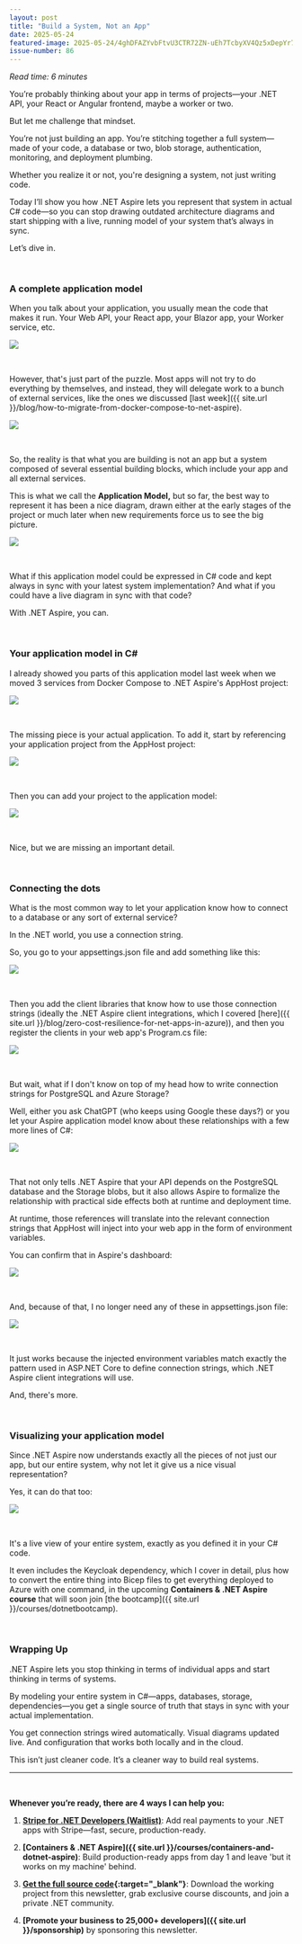 ```yaml
---
layout: post
title: "Build a System, Not an App"
date: 2025-05-24
featured-image: 2025-05-24/4ghDFAZYvbFtvU3CTR72ZN-uEh7TcbyXV4Qz5xDepYr77.jpeg
issue-number: 86
---
```


*Read time: 6 minutes*
​

You’re probably thinking about your app in terms of projects—your .NET API, your React or Angular frontend, maybe a worker or two.

But let me challenge that mindset.

You’re not just building an app. You’re stitching together a full system—made of your code, a database or two, blob storage, authentication, monitoring, and deployment plumbing. 

Whether you realize it or not, you're designing a system, not just writing code.

Today I’ll show you how .NET Aspire lets you represent that system in actual C# code—so you can stop drawing outdated architecture diagrams and start shipping with a live, running model of your system that’s always in sync.

Let’s dive in.

​

### **A complete application model**
When you talk about your application, you usually mean the code that makes it run. Your Web API, your React app, your Blazor app, your Worker service, etc.


![](/assets/images/2025-05-24/4ghDFAZYvbFtvU3CTR72ZN-ipXaC8qTPwkdmsGvj7c7gn.jpeg)

​

However, that's just part of the puzzle. Most apps will not try to do everything by themselves, and instead, they will delegate work to a bunch of external services, like the ones we discussed [last week]({{ site.url }}/blog/how-to-migrate-from-docker-compose-to-net-aspire).


![](/assets/images/2025-05-24/4ghDFAZYvbFtvU3CTR72ZN-oGqzFsrqvcrR8NkeLCVdYg.jpeg)

​

So, the reality is that what you are building is not an app but a system composed of several essential building blocks, which include your app and all external services.

This is what we call the **Application Model,** but so far, the best way to represent it has been a nice diagram, drawn either at the early stages of the project or much later when new requirements force us to see the big picture.


![](/assets/images/2025-05-24/4ghDFAZYvbFtvU3CTR72ZN-g1nMaLDSTvvXQ4YaeKf5oE.jpeg)

​

What if this application model could be expressed in C# code and kept always in sync with your latest system implementation? And what if you could have a live diagram in sync with that code?

With .NET Aspire, you can.

​

### **Your application model in C#**
I already showed you parts of this application model last week when we moved 3 services from Docker Compose to .NET Aspire's AppHost project:


![](/assets/images/2025-05-24/4ghDFAZYvbFtvU3CTR72ZN-2XWEVh2o3oWs1znkBrKaKQ.jpeg)

​

The missing piece is your actual application. To add it, start by referencing your application project from the AppHost project:


![](/assets/images/2025-05-24/4ghDFAZYvbFtvU3CTR72ZN-JuAjFNbYpsKukS8RZGqpe.jpeg)

​

Then you can add your project to the application model:


![](/assets/images/2025-05-24/4ghDFAZYvbFtvU3CTR72ZN-9PW7bC3tcnmmjzjrmmpfMW.jpeg)

​

Nice, but we are missing an important detail.

​

### **Connecting the dots**
What is the most common way to let your application know how to connect to a database or any sort of external service?

In the .NET world, you use a connection string.

So, you go to your appsettings.json file and add something like this:


![](/assets/images/2025-05-24/4ghDFAZYvbFtvU3CTR72ZN-umKsfh48mkNofnxvNxs6PD.jpeg)

​

Then you add the client libraries that know how to use those connection strings (ideally the .NET Aspire client integrations, which I covered [here]({{ site.url }}/blog/zero-cost-resilience-for-net-apps-in-azure)), and then you register the clients in your web app's Program.cs file:


![](/assets/images/2025-05-24/4ghDFAZYvbFtvU3CTR72ZN-9S3EFAwd6Pj8tw9Px9vTED.jpeg)

​

But wait, what if I don't know on top of my head how to write connection strings for PostgreSQL and Azure Storage?

Well, either you ask ChatGPT (who keeps using Google these days?) or you let your Aspire application model know about these relationships with a few more lines of C#:


![](/assets/images/2025-05-24/4ghDFAZYvbFtvU3CTR72ZN-fg2Z9dhfH1MujSifH74A7Y.jpeg)

​

That not only tells .NET Aspire that your API depends on the PostgreSQL database and the Storage blobs, but it also allows Aspire to formalize the relationship with practical side effects both at runtime and deployment time.

At runtime, those references will translate into the relevant connection strings that AppHost will inject into your web app in the form of environment variables.

You can confirm that in Aspire's dashboard:


![](/assets/images/2025-05-24/4ghDFAZYvbFtvU3CTR72ZN-aL2L5w29ErpC5w9Li6Pf6G.jpeg)

​

And, because of that, I no longer need any of these in appsettings.json file:


![](/assets/images/2025-05-24/4ghDFAZYvbFtvU3CTR72ZN-L2y6eFcBZWzrxacgbBuU9.jpeg)

​

It just works because the injected environment variables match exactly the pattern used in ASP.NET Core to define connection strings, which .NET Aspire client integrations will use.

And, there's more.

​

### **Visualizing your application model**
Since .NET Aspire now understands exactly all the pieces of not just our app, but our entire system, why not let it give us a nice visual representation?

Yes, it can do that too:


![](/assets/images/2025-05-24/4ghDFAZYvbFtvU3CTR72ZN-uEh7TcbyXV4Qz5xDepYr77.jpeg)

​

It's a live view of your entire system, exactly as you defined it in your C# code.

It even includes the Keycloak dependency, which I cover in detail, plus how to convert the entire thing into Bicep files to get everything deployed to Azure with one command, in the upcoming **Containers & .NET Aspire course** that will soon join [the bootcamp]({{ site.url }}/courses/dotnetbootcamp).

​

### **Wrapping Up**
.NET Aspire lets you stop thinking in terms of individual apps and start thinking in terms of systems.

By modeling your entire system in C#—apps, databases, storage, dependencies—you get a single source of truth that stays in sync with your actual implementation.

You get connection strings wired automatically. Visual diagrams updated live. And configuration that works both locally and in the cloud.

This isn’t just cleaner code. It’s a cleaner way to build real systems.

---

<br/>

**Whenever you’re ready, there are 4 ways I can help you:**

1. **[​Stripe for .NET Developers (Waitlist)​](https://go.dotnetacademy.io/stripe-waitlist)**: Add real payments to your .NET apps with Stripe—fast, secure, production-ready.

2. **[Containers & .NET Aspire]({{ site.url }}/courses/containers-and-dotnet-aspire)**: Build production-ready apps from day 1 and leave 'but it works on my machine' behind.

3. **​[​Get the full source code](https://www.patreon.com/juliocasal){:target="_blank"}**: Download the working project from this newsletter, grab exclusive course discounts, and join a private .NET community.

4. **[Promote your business to 25,000+ developers]({{ site.url }}/sponsorship)** by sponsoring this newsletter.